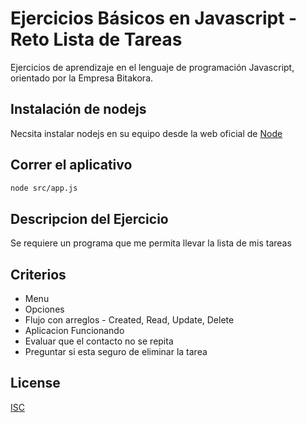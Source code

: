 # Ejercicios Básicos en Javascript - Reto Lista de Tareas

Ejercicios de aprendizaje en el lenguaje de programación Javascript, orientado por la Empresa Bitakora.


## Instalación de nodejs

Necsita instalar nodejs en su equipo desde la web oficial de [Node](https://nodejs.org/es/)

## Correr el aplicativo

```bash
node src/app.js
```

## Descripcion del Ejercicio
Se requiere un programa que me permita llevar la lista de mis tareas

## Criterios

* Menu
* Opciones
* Flujo con arreglos - Created, Read, Update, Delete
* Aplicacion Funcionando
* Evaluar que el contacto no se repita
* Preguntar si esta seguro de eliminar la tarea

## License
[ISC](https://opensource.org/licenses/ISC)